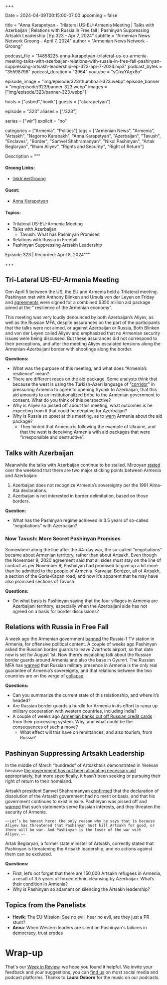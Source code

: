 +++

Date = 2024-04-09T00:15:00-07:00
upcoming = false

title = "Anna Karapetyan - Trilateral US-EU-Armenia Meeting | Talks with Azerbaijan | Relations with Russia in Free fall | Pashinyan Suppressing Artsakh Leadership | Ep 323 - Apr 7, 2024"
subtitle = "Armenian News Network Groong - April 7, 2024"
author = "Armenian News Network - Groong"

podcast_file = "14858225-anna-karapetyan-trilateral-us-eu-armenia-meeting-talks-with-azerbaijan-relations-with-russia-in-free-fall-pashinyan-suppressing-artsakh-leadership-ep-323-apr-7-2024.mp3"
podcast_bytes = "35598798"
podcast_duration = "2964"
youtube = "sClxaYAgx8o"

episode_image = "img/episode/323/thumbnail-323.webp"
episode_banner = "img/episode/323/banner-323.webp"
images = ["img/episode/323/banner-323.webp"]

hosts = ["asbed","hovik"]
guests = ["akarapetyan"]

episode = "323"
aliases = ["/323"]

series = ["wir"]
explicit = "no"

categories = ["Armenia", "Politics"]
tags = ["Armenian News", "Armenia", "Artsakh", "Nagorno Karabakh", "Anna Karapetyan", "Azerbaijan", "Tavush", "Enclaves", "Border", "Samvel Shahramanyan", "Nikol Pashinyan", "Artak Beglaryan", "Ilham Aliyev", "Rights and Security", "Right of Return"]

Description = """

#### Groong Links:
* [linktr.ee/Groong](https://linktr.ee/groong)

#### Guest:
* [Anna Karapetyan](/guest/akarapetyan)

#### Topics:
* Trilateral US-EU-Armenia Meeting
* Talks with Azerbaijan
    * Tavush: What has Pashinyan Promised
* Relations with Russia in Freefall
* Pashinyan Suppressing Artsakh Leadership


Episode 323 | Recorded: April 8, 2024"""

+++

## Tri-Lateral US-EU-Armenia Meeting

Onn April 5 between the US, the EU and Armenia held a Trilateral meeting. Pashinyan met with Anthony Blinken and Ursula von der Leyen on Friday and [agreements](https://neighbourhood-enlargement.ec.europa.eu/news/joint-eu-us-armenia-high-level-meeting-support-armenias-resilience-2024-04-05_en) were signed for a combined $350 million aid package aimed at the “ resilience of the Armenian economy”.

This meeting was very loudly denounced by both Azerbaijan’s Aliyev, as well as the Russian MFA, despite assurances on the part of the participants that the talks were not aimed, or against Azerbaijan or Russia, Both Blinken and von der Leyen called Aliyev and emphasized that no Armenian security issues were being discussed. But these assurances did not correspond to their perceptions, and after the meeting Aliyev escalated tensions along the Armenian-Azerbaijani border with shootings along the border.

**Questions:**
* What was the purpose of this meeting, and what does “Armenia’s resilience” mean?
* There are different reads on the aid package. Some analysts think that because the west is using the Turkish-Azeri language of “[corridor](https://168.am/2024/04/06/2022348.html)” in pressuring Armenia to agree to opening Syunik to Azerbaijan, that this aid amounts to an institutionalized bribe to the Armenian government to consent. What do you think of this perspective?
* Why is Aliyev so pissed off about this meeting, what outcomes is he expecting from it that could be negative for Azerbaijan?
* Why is Russia so upset at this meeting, as to [warn](https://emeatribune.com/russia-warns-of-negative-consequences-after-230m-armenia-eu-deal/) Armenia about the aid package?
    * They hinted that Armenia is following the example of Ukraine, and that the west is deceiving Armenia with aid packages that were “irresponsible and destructive”.


## Talks with Azerbaijan

Meanwhile the talks with Azerbaijan continue to be stalled. Mirzoyan [stated](https://www.azatutyun.am/a/32894618.html) over the weekend that there are two major sticking points between Armenia and Azerbaijan:
1. Azerbaijan does not recognize Armenia’s sovereignty per the 1991 Alma-Ata declarations.
2. Azerbaijan is not interested in border delimitation, based on those borders.

**Question:**
* What has the Pashinyan regime achieved in 3.5 years of so-called “negotiations” with Azerbaijan?


### Now Tavush: More Secret Pashinyan Promises

Somewhere along the line after the 44-day war, the so-called “negotiations” became about Armenian territory, rather than about Artsakh. Even though the November 9, 2020 agreement said that all sides must stay on the line of contact as per November 9, Pashinyan had promised to give up a lot more than he admitted to the people of Armenia. Karvajar, Berdzor, all of Artsakh, a section of the Goris-Kapan road, and now it’s apparent that he may have also promised sections of Tavush.

**Questions:**
* On what basis is Pashinyan saying that the four villages in Armenia are Azerbaijani territory, especially when the Azerbaijani side has not agreed on a basis for border discussions?


## Relations with Russia in Free Fall

A week ago the Armenian government [banned](https://www.azatutyun.am/a/32883676.html) the Russia-1 TV station in Armenia, for offensive political content. A couple of weeks ago Pashinyan asked the Russian border guards to leave Zvartnots airport, so that date now is set for August 1st. Now there’s escalating talk about the Russian border guards around Armenia and also the base in Gyumri. The Russian MFA has [warned](https://www.azatutyun.am/a/32883732.html) that Russian military presence in Armenia is the only real guarantee of Armenia’s sovereignty, and that relations between the two countries are on the verge of [collapse](https://www.azatutyun.am/a/32881614.html).

**Questions:**
* Can you summarize the current state of this relationship, and where it’s headed?
* Are Russian border guards a hurdle for Armenia in its effort to ramp up military cooperation with western countries, including India?
* A couple of weeks ago [Armenian banks cut off Russian credit cards](https://www.azatutyun.am/a/32868991.html) from their processing system. Why, and what could be the consequences of such a move?
    * What effect will this have on remittances, and also tourism, from Russia?


## Pashinyan Suppressing Artsakh Leadership

In the middle of March “hundreds” of Artsakhtsis demonstrated in Yerevan because [the government has not been allocating necessary aid](https://www.azatutyun.am/a/32870589.html) appropriately, but more specifically, it hasn’t been seeking or pursuing their right of return to their homeland.

Artsakh president Samvel Shahramanyan [confirmed](https://www.azatutyun.am/a/32883592.html) that the declaration of dissolution of the Artsakh government had no merit or basis, and that his government continues to exist in exile. Pashinyan was pissed off and [warned](https://www.azatutyun.am/a/32881240.html) that such statements serve Russian interests, and they threaten the security of Armenia.


    ~~Let’s be honest here: the only reason why he says that is because Aliyev has threatened that Pashinyan must kill Artsakh for good, or there will be war. And Pashinyan is the loser of the war with Aliyev.~~

Artak Beglaryan, a former state minister of Artsakh, correctly stated that Pashinyan is threatening the Artsakh leadership, and no actions against them can be excluded.

**Questions:**
* First, let’s not forget that there are 150,000 Artsakh refugees in Armenia, a result of 3.5 years of forced ethnic cleansing by Azerbaijan. What’s their condition in Armenia?
* Why is Pashinyan so adamant on silencing the Artsakh leadership?


## Topics from the Panelists
* **Hovik**: The EU Mission: See no evil, hear no evil, are they just a PR stunt?
* **Anna**: When Western leaders are silent on Pashinyan's failures in democracy, trust erodes


# Wrap-up

That's our [Week in Review](https://podcasts.groong.org/), we hope you found it helpful. We invite your feedback and your suggestions, you can [find us](https://linktr.ee/groong) on most social media and podcast platforms.
Thanks to __Laura Osborn__ for the music on our podcasts.
